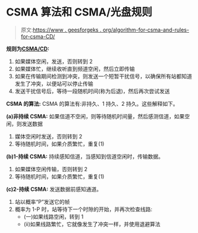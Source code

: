 # CSMA 算法和 CSMA/光盘规则

> 原文:[https://www . geesforgeks . org/algorithm-for-csma-and-rules-for-csma-CD/](https://www.geeksforgeeks.org/algorithm-for-csma-and-rules-for-csma-cd/)

**规则为**[**CSMA/CD**](https://www.geeksforgeeks.org/collision-detection-csmacd/)**:**

1.  如果媒体空闲，发送，否则转到 2
2.  如果媒体忙，继续收听直到频道空闲，然后立即传输
3.  如果在传输期间检测到冲突，则发送一个短暂干扰信号，以确保所有站都知道发生了冲突，以便站可以停止传输
4.  发送干扰信号后，等待一段随机时间(称为后退)，然后再次尝试发送

**CSMA 的算法:**
CSMA 的算法有:非持久、1 持久、2 持久。这些解释如下。

**(a)非持续 CSMA:**
如果信道不空闲，则等待随机时间量，然后感测信道，如果空闲，则发送数据

1.  媒体空闲时发送，否则转到 2
2.  等待随机时间，如果介质繁忙，重复(1)

**(b)1-持续 CSMA:**
持续感知信道，当感知到信道空闲时，传输数据。

1.  如果媒体空闲传输，否则转到 2
2.  等待随机时间，如果介质繁忙，重复(1)

**(c)2-持续 CSMA:**
发送数据前感知通道。

1.  站以概率“P”发送它的帧
2.  概率为 1-P 时，站等待下一个时隙的开始，并再次检查线路:
    *   (一)如果线路空闲，转到 1
    *   (ii)如果线路繁忙，它就像发生了冲突一样，并使用退避算法
